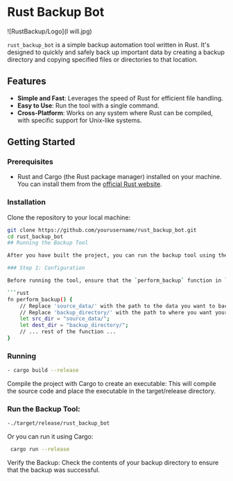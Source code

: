 # Rust Backup Bot

![RustBackup/Logo](I will.jpg)

`rust_backup_bot` is a simple backup automation tool written in Rust. It's designed to quickly and safely back up important data by creating a backup directory and copying specified files or directories to that location.

## Features

- **Simple and Fast**: Leverages the speed of Rust for efficient file handling.
- **Easy to Use**: Run the tool with a single command.
- **Cross-Platform**: Works on any system where Rust can be compiled, with specific support for Unix-like systems.

## Getting Started

### Prerequisites

- Rust and Cargo (the Rust package manager) installed on your machine. You can install them from the [official Rust website](https://www.rust-lang.org/tools/install).

### Installation

Clone the repository to your local machine:

```sh
git clone https://github.com/yourusername/rust_backup_bot.git
cd rust_backup_bot
## Running the Backup Tool

After you have built the project, you can run the backup tool using the following steps.

### Step 1: Configuration

Before running the tool, ensure that the `perform_backup` function in `main.rs` has the correct paths set for your source data and backup directory:

```rust
fn perform_backup() {
    // Replace 'source_data/' with the path to the data you want to back up.
    // Replace 'backup_directory/' with the path to where you want your backup stored.
    let src_dir = "source_data/";
    let dest_dir = "backup_directory/";
    // ... rest of the function ...
}

```
### Running
```sh
- cargo build --release
  ```
Compile the project with Cargo to create an executable:
This will compile the source code and place the executable in the target/release directory.

### Run the Backup Tool:
```sh
-./target/release/rust_backup_bot
```
 Or you can run it using Cargo:
```sh
 cargo run --release
```
 
 Verify the Backup:
 Check the contents of your backup directory to ensure that the backup was 
 successful.



